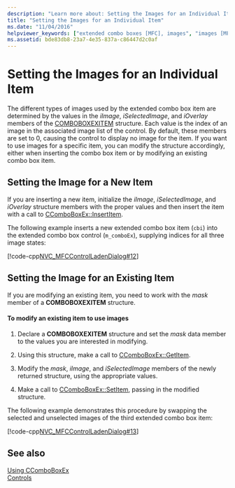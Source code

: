 ```yaml
---
description: "Learn more about: Setting the Images for an Individual Item"
title: "Setting the Images for an Individual Item"
ms.date: "11/04/2016"
helpviewer_keywords: ["extended combo boxes [MFC], images", "images [MFC], combo box items"]
ms.assetid: bde83db8-23a7-4e35-837a-c86447d2c0af
---
```

# Setting the Images for an Individual Item

The different types of images used by the extended combo box item are determined by the values in the *iImage*, *iSelectedImage*, and *iOverlay* members of the [COMBOBOXEXITEM](/windows/win32/api/commctrl/ns-commctrl-comboboxexitemw) structure. Each value is the index of an image in the associated image list of the control. By default, these members are set to 0, causing the control to display no image for the item. If you want to use images for a specific item, you can modify the structure accordingly, either when inserting the combo box item or by modifying an existing combo box item.

## Setting the Image for a New Item

If you are inserting a new item, initialize the *iImage*, *iSelectedImage*, and *iOverlay* structure members with the proper values and then insert the item with a call to [CComboBoxEx::InsertItem](../mfc/reference/ccomboboxex-class.md#insertitem).

The following example inserts a new extended combo box item (`cbi`) into the extended combo box control (`m_comboEx`), supplying indices for all three image states:

[!code-cpp[NVC_MFCControlLadenDialog#12](../mfc/codesnippet/cpp/setting-the-images-for-an-individual-item_1.cpp)]

## Setting the Image for an Existing Item

If you are modifying an existing item, you need to work with the *mask* member of a **COMBOBOXEXITEM** structure.

#### To modify an existing item to use images

1. Declare a **COMBOBOXEXITEM** structure and set the *mask* data member to the values you are interested in modifying.

1. Using this structure, make a call to [CComboBoxEx::GetItem](../mfc/reference/ccomboboxex-class.md#getitem).

1. Modify the *mask*, *iImage*, and *iSelectedImage* members of the newly returned structure, using the appropriate values.

1. Make a call to [CComboBoxEx::SetItem](../mfc/reference/ccomboboxex-class.md#setitem), passing in the modified structure.

The following example demonstrates this procedure by swapping the selected and unselected images of the third extended combo box item:

[!code-cpp[NVC_MFCControlLadenDialog#13](../mfc/codesnippet/cpp/setting-the-images-for-an-individual-item_2.cpp)]

## See also

[Using CComboBoxEx](../mfc/using-ccomboboxex.md)<br/>
[Controls](../mfc/controls-mfc.md)
